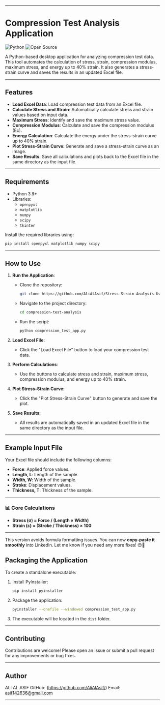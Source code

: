 
---

# Compression Test Analysis Application

![Python](https://img.shields.io/badge/Python-3.8%2B-blue)
![Open Source](https://img.shields.io/badge/Open%20Source-Yes-brightgreen)

A Python-based desktop application for analyzing compression test data. This tool automates the calculation of stress, strain, compression modulus, maximum stress, and energy up to 40% strain. It also generates a stress-strain curve and saves the results in an updated Excel file.

---

## Features

- **Load Excel Data**: Load compression test data from an Excel file.
- **Calculate Stress and Strain**: Automatically calculate stress and strain values based on input data.
- **Maximum Stress**: Identify and save the maximum stress value.
- **Compression Modulus**: Calculate and save the compression modulus (Ec).
- **Energy Calculation**: Calculate the energy under the stress-strain curve up to 40% strain.
- **Plot Stress-Strain Curve**: Generate and save a stress-strain curve as an image.
- **Save Results**: Save all calculations and plots back to the Excel file in the same directory as the input file.

---

## Requirements

- Python 3.8+
- Libraries:
  - `openpyxl`
  - `matplotlib`
  - `numpy`
  - `scipy`
  - `tkinter`

Install the required libraries using:
```bash
pip install openpyxl matplotlib numpy scipy
```

---

## How to Use

1. **Run the Application**:
   - Clone the repository:
     ```bash
     git clone https://github.com/AliAlAsif/Stress-Strain-Analysis-Using-Python-Excel/
     ```
   - Navigate to the project directory:
     ```bash
     cd compression-test-analysis
     ```
   - Run the script:
     ```bash
     python compression_test_app.py
     ```

2. **Load Excel File**:
   - Click the "Load Excel File" button to load your compression test data.

3. **Perform Calculations**:
   - Use the buttons to calculate stress and strain, maximum stress, compression modulus, and energy up to 40% strain.

4. **Plot Stress-Strain Curve**:
   - Click the "Plot Stress-Strain Curve" button to generate and save the plot.

5. **Save Results**:
   - All results are automatically saved in an updated Excel file in the same directory as the input file.

---

## Example Input File

Your Excel file should include the following columns:
- **Force**: Applied force values.
- **Length, L**: Length of the sample.
- **Width, W**: Width of the sample.
- **Stroke**: Displacement values.
- **Thickness, T**: Thickness of the sample.

---

### 📊 **Core Calculations**  
- **Stress (σ) = Force / (Length × Width)**  
- **Strain (ε) = (Stroke / Thickness) × 100**  
---

This version avoids formula formatting issues. You can now **copy-paste it smoothly** into LinkedIn. Let me know if you need any more fixes! 😊🚀

## Packaging the Application

To create a standalone executable:
1. Install PyInstaller:
   ```bash
   pip install pyinstaller
   ```
2. Package the application:
   ```bash
   pyinstaller --onefile --windowed compression_test_app.py
   ```
3. The executable will be located in the `dist` folder.

---


## Contributing

Contributions are welcome! Please open an issue or submit a pull request for any improvements or bug fixes.

---

## Author

ALI AL ASIF
GitHub: (https://github.com/AliAlAsif/) 
Email: asif142636@gmail.com

---
